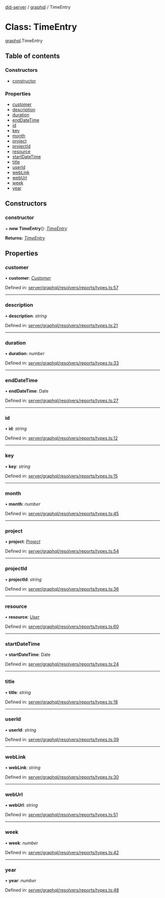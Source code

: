 [did-server](../README.md) / [graphql](../modules/graphql.md) / TimeEntry

# Class: TimeEntry

[graphql](../modules/graphql.md).TimeEntry

## Table of contents

### Constructors

- [constructor](graphql.timeentry.md#constructor)

### Properties

- [customer](graphql.timeentry.md#customer)
- [description](graphql.timeentry.md#description)
- [duration](graphql.timeentry.md#duration)
- [endDateTime](graphql.timeentry.md#enddatetime)
- [id](graphql.timeentry.md#id)
- [key](graphql.timeentry.md#key)
- [month](graphql.timeentry.md#month)
- [project](graphql.timeentry.md#project)
- [projectId](graphql.timeentry.md#projectid)
- [resource](graphql.timeentry.md#resource)
- [startDateTime](graphql.timeentry.md#startdatetime)
- [title](graphql.timeentry.md#title)
- [userId](graphql.timeentry.md#userid)
- [webLink](graphql.timeentry.md#weblink)
- [webUrl](graphql.timeentry.md#weburl)
- [week](graphql.timeentry.md#week)
- [year](graphql.timeentry.md#year)

## Constructors

### constructor

\+ **new TimeEntry**(): [*TimeEntry*](graphql.timeentry.md)

**Returns:** [*TimeEntry*](graphql.timeentry.md)

## Properties

### customer

• **customer**: [*Customer*](graphql.customer.md)

Defined in: [server/graphql/resolvers/reports/types.ts:57](https://github.com/Puzzlepart/did/blob/4fe732f3/server/graphql/resolvers/reports/types.ts#L57)

___

### description

• **description**: *string*

Defined in: [server/graphql/resolvers/reports/types.ts:21](https://github.com/Puzzlepart/did/blob/4fe732f3/server/graphql/resolvers/reports/types.ts#L21)

___

### duration

• **duration**: *number*

Defined in: [server/graphql/resolvers/reports/types.ts:33](https://github.com/Puzzlepart/did/blob/4fe732f3/server/graphql/resolvers/reports/types.ts#L33)

___

### endDateTime

• **endDateTime**: Date

Defined in: [server/graphql/resolvers/reports/types.ts:27](https://github.com/Puzzlepart/did/blob/4fe732f3/server/graphql/resolvers/reports/types.ts#L27)

___

### id

• **id**: *string*

Defined in: [server/graphql/resolvers/reports/types.ts:12](https://github.com/Puzzlepart/did/blob/4fe732f3/server/graphql/resolvers/reports/types.ts#L12)

___

### key

• **key**: *string*

Defined in: [server/graphql/resolvers/reports/types.ts:15](https://github.com/Puzzlepart/did/blob/4fe732f3/server/graphql/resolvers/reports/types.ts#L15)

___

### month

• **month**: *number*

Defined in: [server/graphql/resolvers/reports/types.ts:45](https://github.com/Puzzlepart/did/blob/4fe732f3/server/graphql/resolvers/reports/types.ts#L45)

___

### project

• **project**: [*Project*](graphql.project.md)

Defined in: [server/graphql/resolvers/reports/types.ts:54](https://github.com/Puzzlepart/did/blob/4fe732f3/server/graphql/resolvers/reports/types.ts#L54)

___

### projectId

• **projectId**: *string*

Defined in: [server/graphql/resolvers/reports/types.ts:36](https://github.com/Puzzlepart/did/blob/4fe732f3/server/graphql/resolvers/reports/types.ts#L36)

___

### resource

• **resource**: [*User*](graphql.user.md)

Defined in: [server/graphql/resolvers/reports/types.ts:60](https://github.com/Puzzlepart/did/blob/4fe732f3/server/graphql/resolvers/reports/types.ts#L60)

___

### startDateTime

• **startDateTime**: Date

Defined in: [server/graphql/resolvers/reports/types.ts:24](https://github.com/Puzzlepart/did/blob/4fe732f3/server/graphql/resolvers/reports/types.ts#L24)

___

### title

• **title**: *string*

Defined in: [server/graphql/resolvers/reports/types.ts:18](https://github.com/Puzzlepart/did/blob/4fe732f3/server/graphql/resolvers/reports/types.ts#L18)

___

### userId

• **userId**: *string*

Defined in: [server/graphql/resolvers/reports/types.ts:39](https://github.com/Puzzlepart/did/blob/4fe732f3/server/graphql/resolvers/reports/types.ts#L39)

___

### webLink

• **webLink**: *string*

Defined in: [server/graphql/resolvers/reports/types.ts:30](https://github.com/Puzzlepart/did/blob/4fe732f3/server/graphql/resolvers/reports/types.ts#L30)

___

### webUrl

• **webUrl**: *string*

Defined in: [server/graphql/resolvers/reports/types.ts:51](https://github.com/Puzzlepart/did/blob/4fe732f3/server/graphql/resolvers/reports/types.ts#L51)

___

### week

• **week**: *number*

Defined in: [server/graphql/resolvers/reports/types.ts:42](https://github.com/Puzzlepart/did/blob/4fe732f3/server/graphql/resolvers/reports/types.ts#L42)

___

### year

• **year**: *number*

Defined in: [server/graphql/resolvers/reports/types.ts:48](https://github.com/Puzzlepart/did/blob/4fe732f3/server/graphql/resolvers/reports/types.ts#L48)
